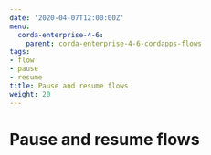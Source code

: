 ```yaml
---
date: '2020-04-07T12:00:00Z'
menu:
  corda-enterprise-4-6:
    parent: corda-enterprise-4-6-cordapps-flows
tags:
- flow
- pause
- resume
title: Pause and resume flows
weight: 20
---
```


# Pause and resume flows
